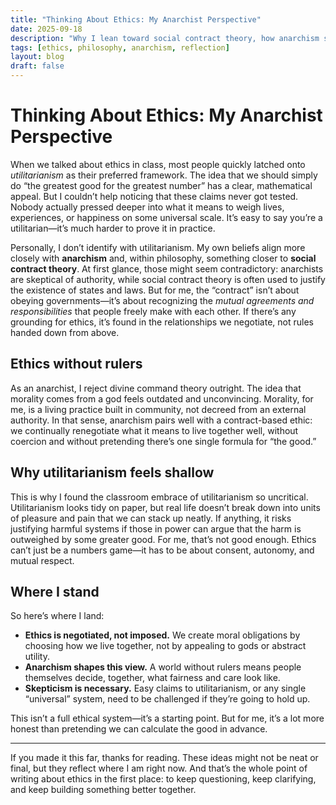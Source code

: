 ```yaml
---
title: "Thinking About Ethics: My Anarchist Perspective"
date: 2025-09-18
description: "Why I lean toward social contract theory, how anarchism shapes my view of ethics, and why I’m skeptical about the easy claims to utilitarianism I’ve heard in class."
tags: [ethics, philosophy, anarchism, reflection]
layout: blog
draft: false
---
```


# Thinking About Ethics: My Anarchist Perspective

When we talked about ethics in class, most people quickly latched onto *utilitarianism* as their preferred framework. The idea that we should simply do “the greatest good for the greatest number” has a clear, mathematical appeal. But I couldn’t help noticing that these claims never got tested. Nobody actually pressed deeper into what it means to weigh lives, experiences, or happiness on some universal scale. It’s easy to say you’re a utilitarian—it’s much harder to prove it in practice.

Personally, I don’t identify with utilitarianism. My own beliefs align more closely with **anarchism** and, within philosophy, something closer to **social contract theory**. At first glance, those might seem contradictory: anarchists are skeptical of authority, while social contract theory is often used to justify the existence of states and laws. But for me, the “contract” isn’t about obeying governments—it’s about recognizing the *mutual agreements and responsibilities* that people freely make with each other. If there’s any grounding for ethics, it’s found in the relationships we negotiate, not rules handed down from above.

## Ethics without rulers
As an anarchist, I reject divine command theory outright. The idea that morality comes from a god feels outdated and unconvincing. Morality, for me, is a living practice built in community, not decreed from an external authority. In that sense, anarchism pairs well with a contract-based ethic: we continually renegotiate what it means to live together well, without coercion and without pretending there’s one single formula for “the good.”

## Why utilitarianism feels shallow
This is why I found the classroom embrace of utilitarianism so uncritical. Utilitarianism looks tidy on paper, but real life doesn’t break down into units of pleasure and pain that we can stack up neatly. If anything, it risks justifying harmful systems if those in power can argue that the harm is outweighed by some greater good. For me, that’s not good enough. Ethics can’t just be a numbers game—it has to be about consent, autonomy, and mutual respect.

## Where I stand
So here’s where I land:  
- **Ethics is negotiated, not imposed.** We create moral obligations by choosing how we live together, not by appealing to gods or abstract utility.  
- **Anarchism shapes this view.** A world without rulers means people themselves decide, together, what fairness and care look like.  
- **Skepticism is necessary.** Easy claims to utilitarianism, or any single “universal” system, need to be challenged if they’re going to hold up.  

This isn’t a full ethical system—it’s a starting point. But for me, it’s a lot more honest than pretending we can calculate the good in advance.  

---

If you made it this far, thanks for reading. These ideas might not be neat or final, but they reflect where I am right now. And that’s the whole point of writing about ethics in the first place: to keep questioning, keep clarifying, and keep building something better together.
